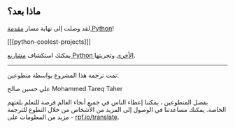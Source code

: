 ## ماذا بعد؟

لقد وصلت إلى نهاية مسار [مقدمة Python](https://projects.raspberrypi.org/ar-SA/pathways/python-intro)!

[[[python-coolest-projects]]]

يمكنك استكشاف [مشاريع Python الأخرى](https://projects.raspberrypi.org/ar-SA/projects?software%5B%5D=python) وتجربتها.

***
تمت ترجمة هذا المشروع بواسطة متطوعين:

علي حسين صالح
Mohammed Tareq Taher

بفضل المتطوعين ، يمكننا إعطاء الناس في جميع أنحاء العالم فرصة للتعلم بلغتهم الخاصة. يمكنك مساعدتنا في الوصول إلى المزيد من الأشخاص من خلال التطوع للترجمة - مزيد من المعلومات على [rpf.io/translate](https://rpf.io/translate).
